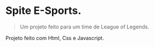 # Spite E-Sports.
> Um projeto feito para um time de League of Legends.

Projeto feito com Html, Css e Javascript.
